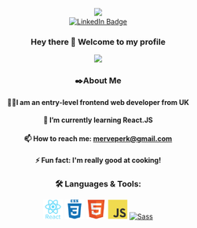 
<div id="header" align="center">
  <img src="https://sdk.bitmoji.com/render/panel/20054902-100378783928_1-s5-v1.png?transparent=1&palette=1&scale=2" width="130"/>
  <div id="badges">
  <a href="https://www.linkedin.com/in/merve-perk/" target="_blank">
    <img src="https://img.shields.io/badge/LinkedIn-blue?style=for-the-badge&logo=linkedin&logoColor=white" alt="LinkedIn Badge"/>
  </a>
  
### Hey there :wave: Welcome to my profile


<div id="banner" align="center">
<img src="https://img.freepik.com/free-vector/freelancer-working-laptop-her-house_1150-35054.jpg?w=1060&t=st=1672919658~exp=1672920258~hmac=f47fcef60610801f6cad5eaf1ff13590901b4fffc5b0c81ee5552210091d8786" width="350px"/>
</div>

### :black_nib:About Me
#### :woman_technologist:I am an entry-level frontend web developer from UK
#### 🌱 I’m currently learning React.JS
#### 📫 How to reach me: merveperk@gmail.com
#### ⚡ Fun fact: I'm really good at cooking!


### :hammer_and_wrench: Languages & Tools:

<div>
  <a href="https://reactjs.org/"><img src="https://github.com/devicons/devicon/blob/master/icons/react/react-original-wordmark.svg" title="React" alt="React" width="40" height="40"/></a>
  <a href ="https://en.wikipedia.org/wiki/CSS"><img src="https://github.com/devicons/devicon/blob/master/icons/css3/css3-plain-wordmark.svg"  title="CSS3" alt="CSS" width="40" height="40"/></a>
  <a href ="https://en.wikipedia.org/wiki/HTML"><img src="https://github.com/devicons/devicon/blob/master/icons/html5/html5-original.svg" title="HTML5" alt="HTML" width="40" height="40"/></a>
  <a href ="https://www.javascript.com/"><img src="https://github.com/devicons/devicon/blob/master/icons/javascript/javascript-original.svg" title="JavaScript" alt="JavaScript" width="40" height="40"/></a>
  <a href ="https://sass-lang.com/"><img src="https://avatars.githubusercontent.com/u/317889?s=200&v=4" title="Sass" alt="Sass" width="40" height="40"/></a>
  
  
  
</div>
